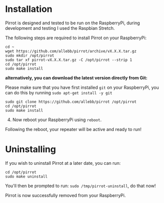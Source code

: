 # Installation

Pirrot is designed and tested to be run on the RaspberryPi, during development and testing I used the Raspbian Stretch.

The following steps are required to install Pirrot on your RaspberryPi:

```shell
cd ~
wget https://github.com/allebb/pirrot/archive/vX.X.X.tar.gz
sudo mkdir /opt/pirrot
sudo tar xf pirrot-vX.X.X.tar.gz -C /opt/pirrot --strip 1
cd /opt/pirrot
sudo make install
```

__alternatively, you can download the latest version directly from Git:__

Please make sure that you have first installed ``git`` on your RaspberryPi, you can do this by running ``sudo apt-get install -y git``

```shell
sudo git clone https://github.com/allebb/pirrot /opt/pirrot
cd /opt/pirrot
sudo make install
```


4. Now reboot your RaspberryPi using ``reboot``.

Following the reboot, your repeater will be active and ready to run!

# Uninstalling

If you wish to uninstall Pirrot at a later date, you can run:

```shell
cd /opt/pirrot
sudo make uninstall
```

You'll then be prompted to run: ``sudo /tmp/pirrot-uninstall``, do that now!

Pirrot is now successfully removed from your RaspberryPi.
